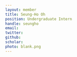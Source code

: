 ```yaml
---
layout: member
title: Seung-Ho Oh
position: Undergraduate Intern
handle: seungho
email:
twitter:
github:
scholar: 
photo: blank.png
---
```


